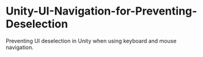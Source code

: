 # Unity-UI-Navigation-for-Preventing-Deselection
Preventing UI deselection in Unity when using keyboard and mouse navigation.
